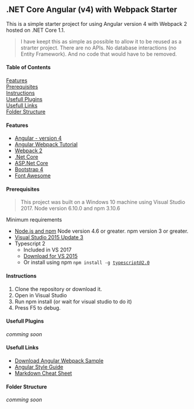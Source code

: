 ﻿## .NET Core Angular (v4) with Webpack Starter 
This is a simple starter project for using Angular version 4 with Webpack 2 hosted on .NET Core 1.1.

>I have keept this as simple as possible to allow it to be reused as a 
>strarter project. There are no APIs. No database interactions
> (no Entity Framework). And no code that would have to be 
>removed. 


#### Table of Contents
[Features](#features)<br/>
[Prerequisites](#prerequisites)<br/>
[Instructions](#instructions)<br/>
[Usefull Plugins](#usefull-plugins)<br/>
[Usefull Links](#usefull-links)<br/>
[Folder Structure](#folder-structure)

#### Features
* [Angular - version 4](https://angular.io/) 
* [Angular Webpack Tutorial](https://angular.io/docs/ts/latest/guide/webpack.html)
* [Webpack 2](https://webpack.js.org/) 
* [.Net Core](https://www.microsoft.com/net/core#windowsvs2017)
* [ASP.Net Core](https://www.asp.net/core)
* [Bootstrap 4](http://v4-alpha.getbootstrap.com/)
* [Font Awesome](http://fontawesome.io/)


#### Prerequisites
> This project was built on a Windows 10 machine using Visual Studio 2017. Node version 6.10.0 and npm 3.10.6

Minimum requirements
* [Node.js and npm]() Node version 4.6 or greater. npm version 3 or greater.
* [Visual Studio 2015 Update 3](https://www.visualstudio.com/en-us/news/releasenotes/vs2015-update3-vs)
* Typescript 2
  * Included in VS 2017
  * [Download for VS 2015](https://www.microsoft.com/en-us/download/details.aspx?id=48593)
  * Or install using npm <code>npm install -g typescript@2.0</code> 

#### Instructions
1. Clone the repository or download it.
2. Open in Visual Studio
3. Run npm install (or wait for visual studio to do it)
4. Press F5 to debug.

#### Usefull Plugins
*comming soon*

#### Usefull Links
* [Download Angular Webpack Sample](https://angular.io/resources/zips/webpack/webpack.zip)
* [Angular Style Guide](https://angular.io/docs/ts/latest/guide/style-guide.html)
* [Markdown Cheat Sheet](https://github.com/adam-p/markdown-here/wiki/Markdown-Cheatsheet)

#### Folder Structure
*comming soon*